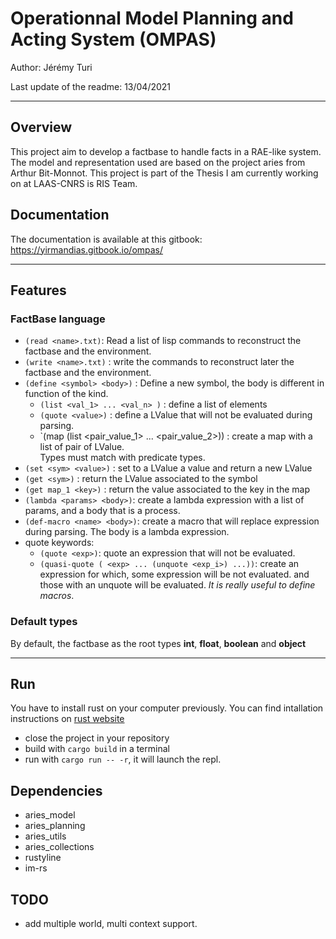 # Operationnal Model Planning and Acting System (OMPAS)
Author: Jérémy Turi

Last update of the readme: 13/04/2021

***

## Overview
This project aim to develop a factbase to handle facts in a RAE-like system.
The model and representation used are based on the project aries from Arthur Bit-Monnot.
This project is part of the Thesis I am currently working on at LAAS-CNRS is RIS Team.

## Documentation
The documentation is available at this gitbook: https://yirmandias.gitbook.io/ompas/

***
## Features

### FactBase language
- `(read <name>.txt)`: Read a list of lisp commands to reconstruct the factbase and the environment.
- `(write <name>.txt)` : write the commands to reconstruct later the factbase and the environment.
- `(define <symbol> <body>)`  : Define a new symbol, the body is different in function of the kind.
    - `(list <val_1> ... <val_n> )` : define a list of elements
    - `(quote <value>)` : define a LValue that will not be evaluated during parsing.
    - `(map (list <pair_value_1> ... <pair_value_2>)) : create a map with a list of pair of LValue.   
      Types must match with predicate types.
- `(set <sym> <value>)` : set to a LValue a value and return a new LValue
- `(get <sym>)` : return the LValue associated to the symbol
- `(get map_1 <key>)` : return the value associated to the key in the map
- `(lambda <params> <body>)`: create a lambda expression with a list of params, and a body that is a process.
- `(def-macro <name> <body>)`: create a macro that will replace expression during parsing. The body is a lambda expression. 
- quote keywords:
    - `(quote <exp>)`: quote an expression that will not be evaluated.
    - `(quasi-quote ( <exp> ... (unquote <exp_i>) ...))`: create an expression for which, some expression will be not evaluated.
    and those with an unquote will be evaluated. *It is really useful to define macros*.



### Default types
By default, the factbase as the root types **int**, **float**, **boolean** and **object**

***

## Run

You have to install rust on your computer previously.
You can find intallation instructions on [rust website](https://www.rust-lang.org/tools/install)
- close the project in your repository
- build with `cargo build` in a terminal
- run with `cargo run -- -r`, it will launch the repl.

  
## Dependencies
- aries_model
- aries_planning
- aries_utils
- aries_collections
- rustyline
- im-rs

## TODO
- add multiple world, multi context support.
